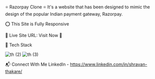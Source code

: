 ⭐ Razorpay Clone ⭐
It's a website that has been designed to mimic the design of the popular Indian payment gateway, Razorpay.

⭕ This Site is Fully Responsive


📌 Live Site URL: Visit Now 🚀

📌 Tech Stack

![th (2)](https://github.com/ShravanThakare/Razorpay-Clone/assets/108409480/e539d7b7-f628-4c62-8a0a-3fbcae333db9)
![th (3)](https://github.com/ShravanThakare/Razorpay-Clone/assets/108409480/f841d816-934b-40a8-822a-03e06990ec9a)


📬 Connect With Me
LinkedIn - https://www.linkedin.com/in/shravan-thakare/
